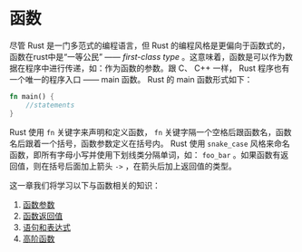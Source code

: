 # 函数

尽管 Rust 是一门多范式的编程语言，但 Rust 的编程风格是更偏向于函数式的，函数在rust中是“一等公民” —— *first-class type* 。这意味着，函数是可以作为数据在程序中进行传递，如：作为函数的参数。跟 C、 C++ 一样， Rust 程序也有一个唯一的程序入口 —— main 函数。 Rust 的 main 函数形式如下：

```rust
fn main() {
    //statements
}
```

Rust 使用 `fn` 关键字来声明和定义函数， `fn` 关键字隔一个空格后跟函数名，函数名后跟着一个括号，函数参数定义在括号内。 Rust 使用 `snake_case` 风格来命名函数，即所有字母小写并使用下划线类分隔单词，如： `foo_bar` 。如果函数有返回值，则在括号后面加上箭头 `->` ，在箭头后加上返回值的类型。

这一章我们将学习以下与函数相关的知识：

1. [函数参数](arguement.md)
2. [函数返回值](return_value.md)
3. [语句和表达式](statement_expression.md)
4. [高阶函数](higher_order_function.md)
